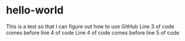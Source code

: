 # hello-world
This is a test so that I can figure out how to use GitHub
Line 3 of code comes before line 4 of code
Line 4 of code comes before line 5 of code
